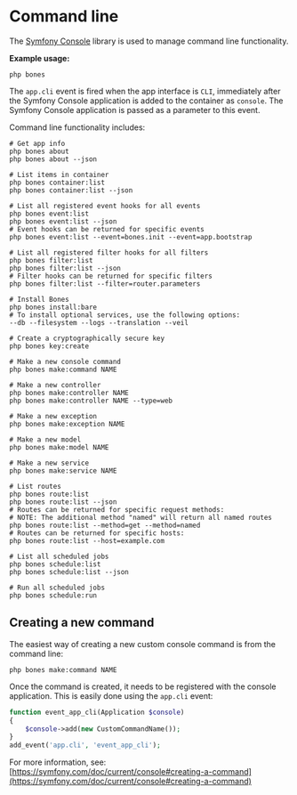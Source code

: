 # Command line

The [Symfony Console](https://github.com/symfony/console) library is used to manage command line functionality.

**Example usage:**

```
php bones
```

The `app.cli` event is fired when the app interface is `CLI`, immediately after the Symfony Console application is added to the container as `console`.
The Symfony Console application is passed as a parameter to this event.

Command line functionality includes:

```shell
# Get app info
php bones about
php bones about --json

# List items in container
php bones container:list
php bones container:list --json

# List all registered event hooks for all events
php bones event:list
php bones event:list --json
# Event hooks can be returned for specific events
php bones event:list --event=bones.init --event=app.bootstrap

# List all registered filter hooks for all filters
php bones filter:list
php bones filter:list --json
# Filter hooks can be returned for specific filters
php bones filter:list --filter=router.parameters

# Install Bones
php bones install:bare
# To install optional services, use the following options:
--db --filesystem --logs --translation --veil

# Create a cryptographically secure key
php bones key:create

# Make a new console command
php bones make:command NAME

# Make a new controller
php bones make:controller NAME
php bones make:controller NAME --type=web

# Make a new exception
php bones make:exception NAME

# Make a new model
php bones make:model NAME

# Make a new service
php bones make:service NAME

# List routes
php bones route:list
php bones route:list --json
# Routes can be returned for specific request methods:
# NOTE: The additional method "named" will return all named routes
php bones route:list --method=get --method=named
# Routes can be returned for specific hosts:
php bones route:list --host=example.com

# List all scheduled jobs
php bones schedule:list
php bones schedule:list --json

# Run all scheduled jobs
php bones schedule:run
```

## Creating a new command

The easiest way of creating a new custom console command is from the command line:

```
php bones make:command NAME
```

Once the command is created, it needs to be registered with the console application.
This is easily done using the `app.cli` event:

```php
function event_app_cli(Application $console)
{
    $console->add(new CustomCommandName());
}
add_event('app.cli', 'event_app_cli');
```

For more information, see: [https://symfony.com/doc/current/console#creating-a-command](https://symfony.com/doc/current/console#creating-a-command)